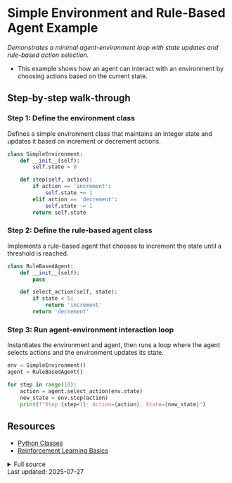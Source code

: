 <!-- AUTO‑GENERATED doc for ai_agent.py -->
# Simple Environment and Rule-Based Agent Example

_Demonstrates a minimal agent-environment loop with state updates and rule-based action selection._


- This example shows how an agent can interact with an environment by choosing actions based on the current state.

## Step‑by‑step walk‑through
### Step 1: Define the environment class
Defines a simple environment class that maintains an integer state and updates it based on increment or decrement actions.

```python
class SimpleEnvironment:
    def __init__(self):
        self.state = 0

    def step(self, action):
        if action == 'increment':
            self.state += 1
        elif action == 'decrement':
            self.state -= 1
        return self.state

```

### Step 2: Define the rule-based agent class
Implements a rule-based agent that chooses to increment the state until a threshold is reached.

```python
class RuleBasedAgent:
    def __init__(self):
        pass

    def select_action(self, state):
        if state < 5:
            return 'increment'
        return 'decrement'

```

### Step 3: Run agent-environment interaction loop
Instantiates the environment and agent, then runs a loop where the agent selects actions and the environment updates its state.

```python
env = SimpleEnvironment()
agent = RuleBasedAgent()

for step in range(10):
    action = agent.select_action(env.state)
    new_state = env.step(action)
    print(f"Step {step+1}: Action={action}, State={new_state}")
```


## Resources
* [Python Classes](https://docs.python.org/3/tutorial/classes.html)
* [Reinforcement Learning Basics](https://spinningup.openai.com/en/latest/spinningup/rl_intro.html)

<details><summary>Full source</summary>

```python

### Define the environment class
class SimpleEnvironment:
    def __init__(self):
        self.state = 0  # Initialize state to zero

    def step(self, action):
        if action == 'increment':
            self.state += 1  # Increase state if action is increment
        elif action == 'decrement':
            self.state -= 1  # Decrease state if action is decrement
        return self.state  # Return updated state

### Define the rule-based agent class
class RuleBasedAgent:
    def __init__(self):
        pass  # No initialization needed for this agent

    def select_action(self, state):
        if state < 5:
            return 'increment'  # Choose to increment if state is below threshold
        return 'decrement'  # Otherwise, choose to decrement

### Run agent-environment interaction loop
env = SimpleEnvironment()      # Create environment instance
agent = RuleBasedAgent()       # Create agent instance

for step in range(10): 
    action = agent.select_action(env.state)    # Agent selects action based on current state
    new_state = env.step(action)               # Environment updates state using action
    print(f"Step {step+1}: Action={action}, State={new_state}")  # Output current step, action, and state
```
</details>
Last updated: 2025-07-27
